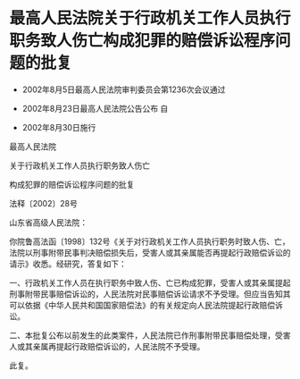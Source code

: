 # 最高人民法院关于行政机关工作人员执行职务致人伤亡构成犯罪的赔偿诉讼程序问题的批复

- 2002年8月5日最高人民法院审判委员会第1236次会议通过

- 2002年8月23日最高人民法院公告公布 自

- 2002年8月30日施行

<!-- INFO END -->

最高人民法院

关于行政机关工作人员执行职务致人伤亡

构成犯罪的赔偿诉讼程序问题的批复

法释〔2002〕28号

山东省高级人民法院：

你院鲁高法函〔1998〕132号《关于对行政机关工作人员执行职务时致人伤、亡，法院以刑事附带民事判决赔偿损失后，受害人或其亲属能否再提起行政赔偿诉讼的请示》收悉。经研究，答复如下：

一、行政机关工作人员在执行职务中致人伤、亡已构成犯罪，受害人或其亲属提起刑事附带民事赔偿诉讼的，人民法院对民事赔偿诉讼请求不予受理。但应当告知其可以依据《中华人民共和国国家赔偿法》的有关规定向人民法院提起行政赔偿诉讼。

二、本批复公布以前发生的此类案件，人民法院已作刑事附带民事赔偿处理，受害人或其亲属再提起行政赔偿诉讼的，人民法院不予受理。

此复。
